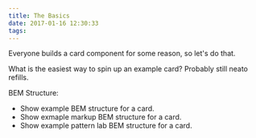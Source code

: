 ```yaml
---
title: The Basics
date: 2017-01-16 12:30:33
tags:
---
```


Everyone builds a card component for some reason, so let's do that.

What is the easiest way to spin up an example card?  Probably still neato refills.

BEM Structure:
* Show example BEM structure for a card.
* Show exmaple markup BEM structure for a card.
* Show example pattern lab BEM structure for a card.
